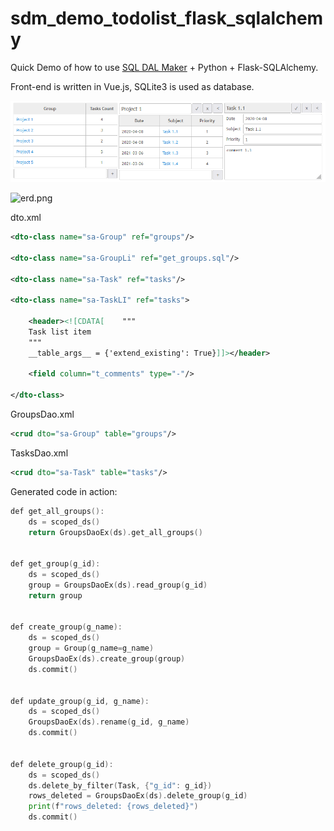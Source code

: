 # sdm_demo_todolist_flask_sqlalchemy
Quick Demo of how to use [SQL DAL Maker](https://github.com/panedrone/sqldalmaker) + Python + Flask-SQLAlchemy.

Front-end is written in Vue.js, SQLite3 is used as database.

![demo-go.png](demo-go.png)

![erd.png](erd.png)

dto.xml
```xml
<dto-class name="sa-Group" ref="groups"/>

<dto-class name="sa-GroupLi" ref="get_groups.sql"/>

<dto-class name="sa-Task" ref="tasks"/>

<dto-class name="sa-TaskLI" ref="tasks">

    <header><![CDATA[    """
    Task list item
    """
    __table_args__ = {'extend_existing': True}]]></header>

    <field column="t_comments" type="-"/>

</dto-class>
```
GroupsDao.xml
```xml
<crud dto="sa-Group" table="groups"/>
```
TasksDao.xml
```xml
<crud dto="sa-Task" table="tasks"/>
```
Generated code in action:
```go
def get_all_groups():
    ds = scoped_ds()
    return GroupsDaoEx(ds).get_all_groups()


def get_group(g_id):
    ds = scoped_ds()
    group = GroupsDaoEx(ds).read_group(g_id)
    return group


def create_group(g_name):
    ds = scoped_ds()
    group = Group(g_name=g_name)
    GroupsDaoEx(ds).create_group(group)
    ds.commit()


def update_group(g_id, g_name):
    ds = scoped_ds()
    GroupsDaoEx(ds).rename(g_id, g_name)
    ds.commit()


def delete_group(g_id):
    ds = scoped_ds()
    ds.delete_by_filter(Task, {"g_id": g_id})
    rows_deleted = GroupsDaoEx(ds).delete_group(g_id)
    print(f"rows_deleted: {rows_deleted}")
    ds.commit()
```